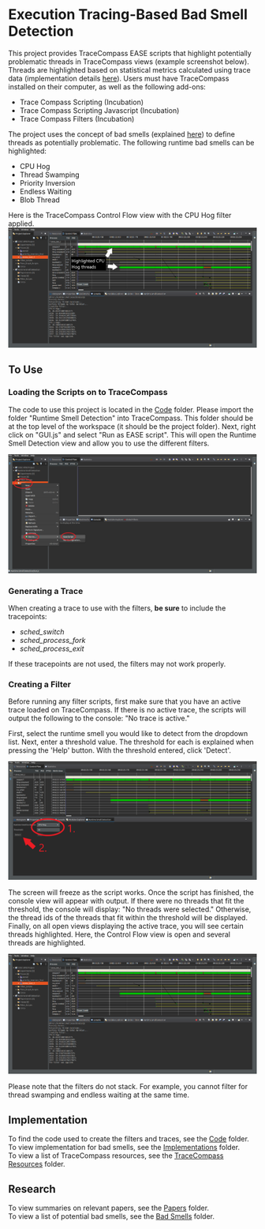 # Execution Tracing-Based Bad Smell Detection
This project provides TraceCompass EASE scripts that highlight potentially problematic threads in TraceCompass views (example screenshot below). Threads are highlighted based on statistical metrics calculated using trace data (implementation details [here](Implementations/)). Users must have TraceCompass installed on their computer, as well as the following add-ons:
* Trace Compass Scripting (Incubation)
* Trace Compass Scripting Javascript (Incubation)
* Trace Compass Filters (Incubation)

The project uses the concept of bad smells (explained [here](Bad-Smells/)) to define threads as potentially problematic. The following runtime bad smells can be highlighted: 
* CPU Hog
* Thread Swamping
* Priority Inversion
* Endless Waiting
* Blob Thread

Here is the TraceCompass Control Flow view with the CPU Hog filter applied.
![Results-Explained](Screenshots/Results-Explained.png?raw=true)

## To Use
### Loading the Scripts on to TraceCompass
The code to use this project is located in the [Code](Code/) folder. Please import the folder "Runtime Smell Detection" into TraceCompass. This folder should be at the top level of the workspace (it should be the project folder). Next, right click on "GUI.js" and select "Run as EASE script". This will open the Runtime Smell Detection view and allow you to use the different filters. 

![Starting](Screenshots/Starting.png?raw=true)

### Generating a Trace
When creating a trace to use with the filters, **be sure** to include the tracepoints:
* *sched_switch*
* *sched_process_fork*
* *sched_process_exit*

If these tracepoints are not used, the filters may not work properly.

### Creating a Filter
Before running any filter scripts, first make sure that you have an active trace loaded on TraceCompass. If there is no active trace, the scripts will output the following to the console: "No trace is active."

First, select the runtime smell you would like to detect from the dropdown list. Next, enter a threshold value. The threshold for each is explained when pressing the 'Help' button. With the threshold entered, click 'Detect'. 

![Interface](Screenshots/Interface.png?raw=true)

The screen will freeze as the script works. Once the script has finished, the console view will appear with output. If there were no threads that fit the threshold, the console will display: "No threads were selected." Otherwise, the thread ids of the threads that fit within the threshold will be displayed. Finally, on all open views displaying the active trace, you will see certain threads highlighted. Here, the Control Flow view is open and several threads are highlighted. 

![Results](Screenshots/Results.png?raw=true)

Please note that the filters do not stack. For example, you cannot filter for thread swamping and endless waiting at the same time.

## Implementation
To find the code used to create the filters and traces, see the [Code](Code/) folder.
<br />To view implementation for bad smells, see the [Implementations](Implementations/) folder.
<br />To view a list of TraceCompass resources, see the [TraceCompass Resources](TraceCompass-Resources/) folder.
## Research
To view summaries on relevant papers, see the [Papers](Papers/) folder.
<br />To view a list of potential bad smells, see the [Bad Smells](Bad-Smells/) folder.
